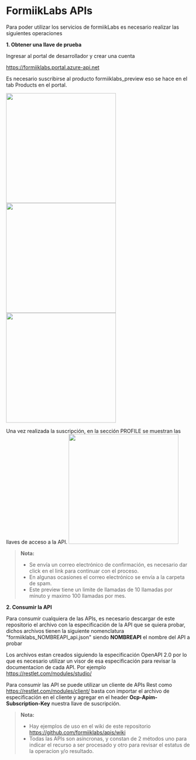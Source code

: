 FormiikLabs APIs
===================

Para poder utilizar los servicios de formiikLabs es necesario realizar las siguientes operaciones

**1. Obtener una llave de prueba**

Ingresar al portal de desarrollador y crear una cuenta

https://formiiklabs.portal.azure-api.net

Es necesario suscribirse al producto formiiklabs_preview eso se hace en el tab Products en el portal.

<img src="https://formiiklabsapi1964.blob.core.windows.net/formiiklabssamples/tab_productos.png" width="300">
<img src="https://formiiklabsapi1964.blob.core.windows.net/formiiklabssamples/suscripcion.png" width="300">
<img src="https://formiiklabsapi1964.blob.core.windows.net/formiiklabssamples/confirmacion.png" width="300">

Una vez realizada la suscripción, en la sección PROFILE se muestran las llaves de acceso a la API.
<img src="https://formiiklabsapi1964.blob.core.windows.net/formiiklabssamples/llaves.png" width="300">


> **Nota:**
> - Se envía un correo electrónico de confirmación, es necesario dar click en el link para continuar con el proceso.
>  - En algunas ocasiones el correo electrónico se envía a la carpeta de spam.
>  - Este preview tiene un limite de llamadas de 10 llamadas por minuto y maximo 100 llamadas por mes.


**2. Consumir la API**

Para consumir cualquiera de las APIs, es necesario descargar de este repositorio el archivo con la especificación de la API que se quiera probar, dichos archivos tienen la siguiente nomenclatura "formiiklabs_NOMBREAPI_api.json" siendo **NOMBREAPI** el nombre del API a probar

Los archivos estan creados siguiendo la especificación OpenAPI 2.0 por lo que es necesario utilizar un visor de esa especificación para revisar la documentacion de cada API. Por ejemplo https://restlet.com/modules/studio/

Para consumir las API se puede utilizar un cliente de APIs Rest como https://restlet.com/modules/client/ 
basta con importar el archivo de especificación en el cliente y agregar en el header **Ocp-Apim-Subscription-Key** nuestra llave de suscripción.


> **Nota:**
> - Hay ejemplos de uso en el wiki de este repositorio https://github.com/formiiklabs/apis/wiki
> - Todas las APIs son asíncronas, y constan de 2 métodos uno para indicar el recurso a ser procesado y otro para revisar el estatus de la operacion y/o resultado.

